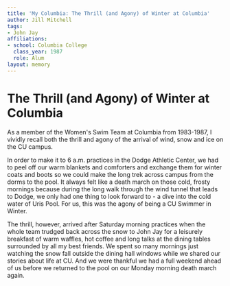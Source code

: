 ```yaml
---
title: 'My Columbia: The Thrill (and Agony) of Winter at Columbia'
author: Jill Mitchell
tags:
- John Jay
affiliations:
- school: Columbia College
  class_year: 1987
  role: Alum
layout: memory
---
```


# The Thrill (and Agony) of Winter at Columbia

As a member of the Women's Swim Team at Columbia from 1983-1987, I vividly recall both the thrill and agony of the arrival of wind, snow and ice on the CU campus.

In order to make it to 6 a.m. practices in the Dodge Athletic Center, we had to peel off our warm blankets and comforters and exchange them for winter coats and boots so we could make the long trek across campus from the dorms to the pool.  It always felt like a death march on those cold, frosty mornings because during the long walk through the wind tunnel that leads to Dodge, we only had one thing to look forward to - a dive into the cold water of Uris Pool.  For us, this was the agony of being a CU Swimmer in Winter.

The thrill, however, arrived after Saturday morning practices when the whole team trudged back across the snow to John Jay for a leisurely breakfast of warm waffles, hot coffee and long talks at the dining tables surrounded by all my best friends.  We spent so many mornings just watching the snow fall outside the dining hall windows while we shared our stories about life at CU.  And we were thankful we had a full weekend ahead of us before we returned to the pool on our Monday morning death march again.
